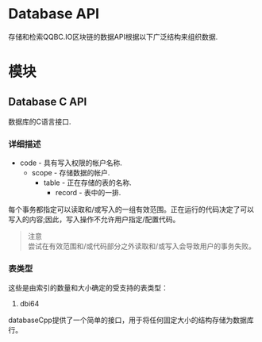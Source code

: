 # Database API

存储和检索QQBC.IO区块链的数据API根据以下广泛结构来组织数据.

# 模块


## Database C API    
 数据库的C语言接口.

### 详细描述


- code - 具有写入权限的帐户名称.
    - scope - 存储数据的帐户.
        - table - 正在存储的表的名称.
            - record - 表中的一排.

每个事务都指定可以读取和/或写入的一组有效范围。正在运行的代码决定了可以写入的内容;因此，写入操作不允许用户指定/配置代码。

> 注意   
尝试在有效范围和/或代码部分之外读取和/或写入会导致用户的事务失败。

### 表类型

这些是由索引的数量和大小确定的受支持的表类型：
1. dbi64

databaseCpp提供了一个简单的接口，用于将任何固定大小的结构存储为数据库行。
